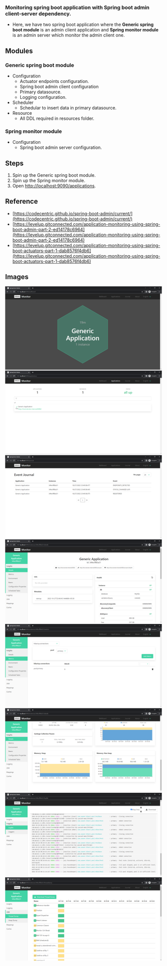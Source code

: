 ### Monitoring spring boot application with Spring boot admin client-server dependency.

* Here, we have two spring boot application where the **Generic spring boot module** is an admin client application and **Spring monitor module** is an admin server which monitor the admin client one.
 
## Modules

### Generic spring boot module

* Configuration 
    * Actuator endpoints configuration.
    * Spring boot admin client configuration
    * Primary datasource.
    * Logging configuration.
* Scheduler
    * Schedular to insert data in primary datasource.
* Resource
    * All DDL required in resources folder.

### Spring monitor module
* Configuration
    * Spring boot admin server configuration.


## Steps

1. Spin up the Generic spring boot module.
2. Spin up the Spring monitor module.
3. Open [http://localhost:9090/applications](http://localhost:9090/applications).

## Reference

* [https://codecentric.github.io/spring-boot-admin/current/](https://codecentric.github.io/spring-boot-admin/current/)
* [https://levelup.gitconnected.com/application-monitoring-using-spring-boot-admin-part-2-ed14178c6964](https://levelup.gitconnected.com/application-monitoring-using-spring-boot-admin-part-2-ed14178c6964)
* [https://levelup.gitconnected.com/application-monitoring-using-spring-boot-actuators-part-1-dab8576f4db6](https://levelup.gitconnected.com/application-monitoring-using-spring-boot-actuators-part-1-dab8576f4db6)

## Images
![Wallboard](./docs/images/monitor-image-1.png)
![Applications](./docs/images/monitor-image-2.png)
![Events of applications(Registered/down/up)](./docs/images/monitor-image-3.png)
![Monitor dashboard](./docs/images/monitor-image-4.png)
![Metrics of application from monitor dashboard](./docs/images/monitor-image-5.png)
![JVM Memory details of application from monitor dashboard](./docs/images/monitor-image-6.png)
![Logs of application from monitor dashboard](./docs/images/monitor-image-7.png)
![Threads of application from monitor dashboard](./docs/images/monitor-image-8.png)